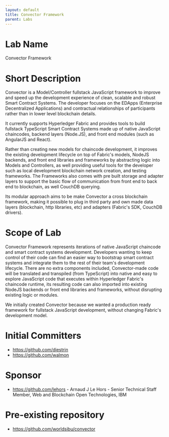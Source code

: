 ```yaml
---
layout: default
title: Convector Framework
parent: Labs
---
```

# Lab Name
Convector Framework

# Short Description
Convector is a Model/Controller fullstack JavaScript framework to improve and speed up the development experience of clean, scalable and robust Smart Contract Systems. The developer focuses on the EDApps (Enterprise Decentralized Applications) and contractual relationships of participants rather than in lower level blockchain details.

It currently supports Hyperledger Fabric and provides tools to build fullstack TypeScript Smart Contract Systems made up of native JavaScript chaincodes, backend layers (Node.JS), and front end modules (such as AngularJS and React).

Rather than creating new models for chaincode development, it improves the existing development lifecycle on top of Fabric's models, NodeJS backends, and front end libraries and frameworks by abstracting logic into Models and Controllers, as well providing useful tools for the developer such as local development blockchain network creation, and testing frameworks. The Frameworks also comes with pre built storage and adapter layers to support the basic flow of communication from front end to back end to blockchain, as well CouchDB querying.

Its modular approach aims to be make Convector a cross blockchain framework, making it possible to plug in third party and own made data layers (blockchain, http libraries, etc) and adapters (Fabric's SDK, CouchDB drivers).

# Scope of Lab
Convector Framework represents iterations of native JavaScript chaincode and smart contract systems development. Developers wanting to keep control of their code can find an easier way to bootstrap smart contract systems and integrate them to the rest of their team's development lifecycle. There are no extra components included, Convector-made code will be translated and transpiled (from TypeScript) into native and easy to explore JavaScript code that executes within Hyperledger Fabric's chaincode runtime, its resulting code can also imported into existing NodeJS backends or front end libraries and frameworks, without disrupting existing logic or modules.

We initially created Convector because we wanted a production ready framework for fullstack JavaScript development, without changing Fabric's development model.

# Initial Committers
- https://github.com/diestrin
- https://github.com/walmon

# Sponsor
- https://github.com/lehors - Arnaud J Le Hors - Senior Technical Staff Member, Web and Blockchain Open Technologies, IBM

# Pre-existing repository
- https://github.com/worldsibu/convector
